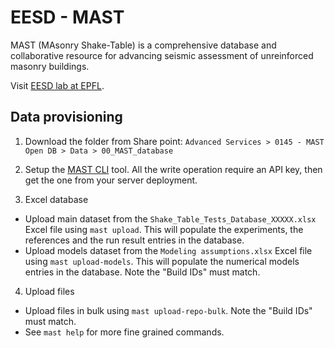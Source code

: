 # EESD - MAST

MAST (MAsonry Shake-Table) is a comprehensive database and collaborative resource for advancing seismic assessment of unreinforced masonry buildings.

Visit [EESD lab at EPFL](https://www.epfl.ch/labs/eesd/).

## Data provisioning

1. Download the folder from Share point: `Advanced Services > 0145 - MAST Open DB > Data > 00_MAST_database`

2. Setup the [MAST CLI](https://github.com/EPFL-ENAC/eesd-mast-cli) tool. All the write operation require an API key, then get the one from your server deployment.

3. Excel database

  * Upload main dataset from the `Shake_Table_Tests_Database_XXXXX.xlsx` Excel file using `mast upload`. This will populate the experiments, the references and the run result entries in the database.
  * Upload models dataset from the `Modeling assumptions.xlsx` Excel file using `mast upload-models`. This will populate the numerical models entries in the database. Note the "Build IDs" must match.

4. Upload files

  * Upload files in bulk using `mast upload-repo-bulk`. Note the "Build IDs" must match.
  * See `mast help` for more fine grained commands.